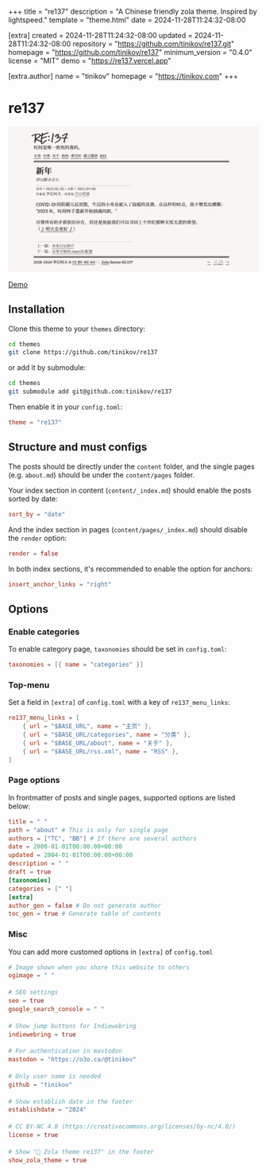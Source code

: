 
+++
title = "re137"
description = "A Chinese friendly zola theme. Inspired by lightspeed."
template = "theme.html"
date = 2024-11-28T11:24:32-08:00

[extra]
created = 2024-11-28T11:24:32-08:00
updated = 2024-11-28T11:24:32-08:00
repository = "https://github.com/tinikov/re137.git"
homepage = "https://github.com/tinikov/re137"
minimum_version = "0.4.0"
license = "MIT"
demo = "https://re137.vercel.app"

[extra.author]
name = "tinikov"
homepage = "https://tinikov.com"
+++        

# re137

![screenshot](screenshot.png)

[Demo](https://re137.vercel.app)

## Installation

Clone this theme to your `themes` directory:

```bash
cd themes
git clone https://github.com/tinikov/re137
```

or add it by submodule:

```bash
cd themes
git submodule add git@github.com:tinikov/re137
```

Then enable it in your `config.toml`:

```toml
theme = "re137"
```

## Structure and must configs

The posts should be directly under the `content` folder, and the single pages (e.g. `about.md`) should be under the `content/pages` folder.

Your index section in content (`content/_index.md`) should enable the posts sorted by date:

```toml
sort_by = "date"
```

And the index section in pages (`content/pages/_index.md`) should disable the `render` option:

```toml
render = false
```

In both index sections, it's recommended to enable the option for anchors:

```toml
insert_anchor_links = "right"
```

## Options

### Enable categories

To enable category page, `taxonomies` should be set in `config.toml`:

```toml
taxonomies = [{ name = "categories" }]
```

### Top-menu

Set a field in `[extra]` of `config.toml` with a key of `re137_menu_links`:

```toml
re137_menu_links = [
    { url = "$BASE_URL", name = "主页" },
    { url = "$BASE_URL/categories", name = "分类" },
    { url = "$BASE_URL/about", name = "关于" },
    { url = "$BASE_URL/rss.xml", name = "RSS" },
]
```

### Page options

In frontmatter of posts and single pages, supported options are listed below:

```toml
title = " "
path = "about" # This is only for single page
authors = ["TC", "BB"] # If there are several authors
date = 2000-01-01T00:00:00+00:00
updated = 2004-01-01T00:00:00+00:00
description = " "
draft = true
[taxonomies]
categories = [" "]
[extra]
author_gen = false # Do not generate author
toc_gen = true # Generate table of contents
```

### Misc

You can add more customed options in `[extra]` of `config.toml`

```toml
# Image shown when you share this website to others
ogimage = " "

# SEO settings
seo = true
google_search_console = " "

# Show jump buttons for Indiewebring
indiewebring = true

# For authentication in mastodon
mastodon = "https://o3o.ca/@tinikov"

# Only user name is needed
github = "tinikov"

# Show establish date in the footer
establishdate = "2024"

# CC BY-NC 4.0 (https://creativecommons.org/licenses/by-nc/4.0/)
license = true

# Show "🫧 Zola theme re137" in the footer
show_zola_theme = true
```

        